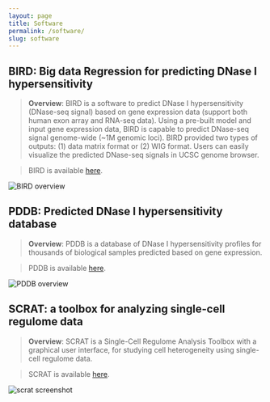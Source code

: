 ```yaml
---
layout: page
title: Software
permalink: /software/
slug: software
---
```


## BIRD: Big data Regression for predicting DNase I hypersensitivity

>**Overview**: BIRD is a software to predict DNase I hypersensitivity (DNase-seq signal) based on gene expression data (support both human exon array and RNA-seq data). Using a pre-built model and input gene expression data, BIRD is capable to predict DNase-seq signal genome-wide (~1M genomic loci). BIRD provided two types of outputs: (1) data matrix format or (2) WIG format. Users can easily visualize the predicted DNase-seq signals in UCSC genome browser.

>BIRD is available [here](https://github.com/WeiqiangZhou/BIRD).

![](http://weiqiangzhou.com/images/bird_overview.png "BIRD overview")


## PDDB: Predicted DNase I hypersensitivity database

>**Overview**: PDDB is a database of DNase I hypersensitivity profiles for thousands of biological samples predicted based on gene expression. 

>PDDB is available [here](http://jilab.biostat.jhsph.edu/~bsherwo2/bird/index.php).

![](http://weiqiangzhou.com/images/PDDB_overview.png "PDDB overview")


## SCRAT: a toolbox for analyzing single-cell regulome data

>**Overview**: SCRAT is a Single-Cell Regulome Analysis Toolbox with a graphical user interface, for studying cell heterogeneity using single-cell regulome data.

>SCRAT is available [here](https://github.com/zji90/SCRAT).

![](http://weiqiangzhou.com/images/scrat_screenshot.png "scrat screenshot")
